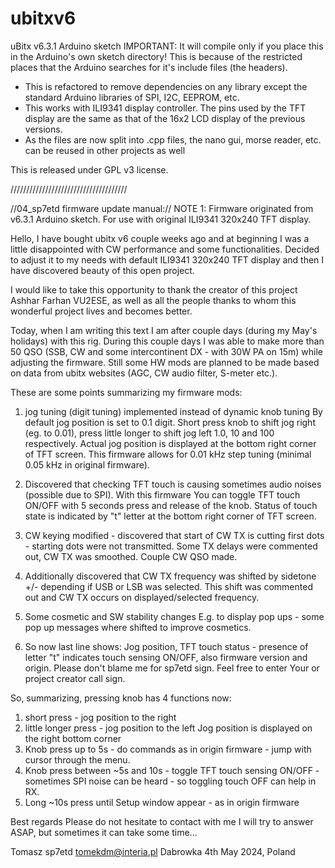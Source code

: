 # ubitxv6
uBitx v6.3.1 Arduino sketch
IMPORTANT: It will compile only if you place this in the Arduino's own sketch directory! This is because of the restricted places that the Arduino searches for it's include files (the headers).

- This is refactored to remove dependencies on any library except the standard Arduino libraries of SPI, I2C, EEPROM, etc.
- This works with ILI9341 display controller. The pins used by the TFT display are the same as that of the 16x2 LCD display of the previous versions.
- As the files are now split into .cpp files, the nano gui, morse reader, etc. can be reused in other projects as well

This is released under GPL v3 license.


/////////////////////////////////////

//04_sp7etd firmware update manual://
NOTE 1:
Firmware originated from v6.3.1 Arduino sketch.
For use with original ILI9341 320x240 TFT display.

Hello,
I have bought ubitx v6 couple weeks ago and at beginning I was a little disappointed with CW performance and some functionalities.
Decided to adjust it to my needs with default ILI9341 320x240 TFT display and then I have discovered beauty of this open project.

I would like to take this opportunity to thank the creator of this project Ashhar Farhan VU2ESE,
as well as all the people thanks to whom this wonderful project lives and becomes better.

Today, when I am writing this text I am after couple days (during my May's holidays) with this rig. 
During this couple days I was able to make more than 50 QSO (SSB, CW and some intercontinent DX - with 30W PA on 15m)
while adjusting the firmware.
Still some HW mods are planned to be made based on data from ubitx websites (AGC, CW audio filter, S-meter etc.).

These are some points summarizing my firmware mods:

1. jog tuning (digit tuning) implemented instead of dynamic knob tuning
By default jog position is set to 0.1 digit. Short press knob to shift jog right (eg. to 0.01),
press little longer to shift jog left 1.0, 10 and 100 respectively.
Actual jog position is displayed at the bottom right corner of TFT screen.
This firmware allows for 0.01 kHz step tuning (minimal 0.05 kHz in original firmware).

2. Discovered that checking TFT touch is causing sometimes audio noises (possible due to SPI).
With this firmware You can toggle TFT touch ON/OFF with 5 seconds press and release of the knob.
Status of touch state is indicated by "t" letter at the bottom right corner of TFT screen.

3. CW keying modified - discovered that start of CW TX is cutting first dots - starting dots were not transmitted. 
Some TX delays were commented out, CW TX was smoothed. Couple CW QSO made.

4. Additionally discovered that CW TX frequency was shifted by sidetone +/- depending if USB or LSB was selected.
This shift was commented out and CW TX occurs on displayed/selected frequency.

5. Some cosmetic and SW stability changes
E.g. to display pop ups - some pop up messages where shifted to improve cosmetics.


6. So now last line shows:
Jog position, TFT touch status - presence of letter "t" indicates touch sensing ON/OFF, 
also firmware version and origin. Please don't blame me for sp7etd sign. Feel free to enter Your or project creator call sign.


So, summarizing, pressing knob has 4 functions now:
1. short press - jog position to the right
2. little longer press - jog position to the left
Jog position is displayed on the right bottom corner
3. Knob press up to 5s - do commands as in origin firmware - jump with cursor through the menu.
4. Knob press between ~5s and 10s - toggle TFT touch sensing ON/OFF - sometimes SPI noise can be heard - so toggling touch OFF can help in RX.
5. Long ~10s press until Setup window appear - as in origin firmware

Best regards
Please do not hesitate to contact with me
I will try to answer ASAP, but sometimes it can take some time...

Tomasz
sp7etd
tomekdm@interia.pl
Dabrowka 4th May 2024, Poland
